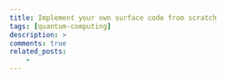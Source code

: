 ```yaml
---
title: Implement your own surface code from scratch
tags: [quantum-computing]
description: >
comments: true
related_posts: 
    - 
---
```


